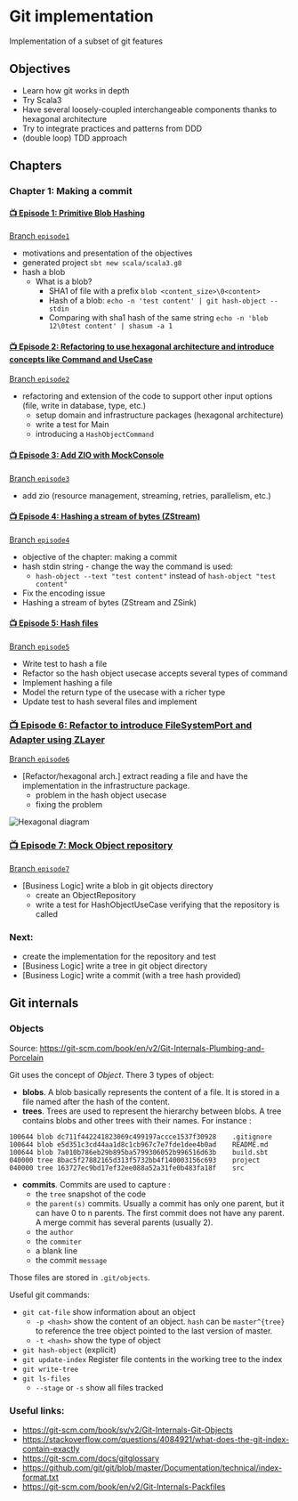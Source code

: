 # Git implementation
Implementation of a subset of git features

## Objectives
- Learn how git works in depth
- Try Scala3
- Have several loosely-coupled interchangeable components thanks to hexagonal architecture
- Try to integrate practices and patterns from DDD 
- (double loop) TDD approach

## Chapters

### Chapter 1: Making a commit

#### [:tv: Episode 1: Primitive Blob Hashing](https://www.youtube.com/watch?v=gN1Hx3C4N2Q&list=PLhevSyucCuqH4--MqzA7q6kcgmOzPaU7G&index=1)
[Branch `episode1`](https://github.com/Dnomyar/git/tree/episode1)
- motivations and presentation of the objectives
- generated project `sbt new scala/scala3.g8`
- hash a blob
  - What is a blob? 
    - SHA1 of file with a prefix `blob <content_size>\0<content>`
    - Hash of a blob: `echo -n 'test content' | git hash-object --stdin`
    - Comparing with sha1 hash of the same string `echo -n 'blob 12\0test content' | shasum -a 1`

#### [:tv: Episode 2: Refactoring to use hexagonal architecture and introduce concepts like Command and UseCase](https://www.youtube.com/watch?v=wzo06-IVmwk&list=PLhevSyucCuqH4--MqzA7q6kcgmOzPaU7G&index=2)
[Branch `episode2`](https://github.com/Dnomyar/git/tree/episode2)
- refactoring and extension of the code to support other input options (file, write in database, type, etc.)
  - setup domain and infrastructure packages (hexagonal architecture)
  - write a test for Main
  - introducing a `HashObjectCommand`

#### [:tv: Episode 3: Add ZIO with MockConsole](https://www.youtube.com/watch?v=1V_IYyuluK4&list=PLhevSyucCuqH4--MqzA7q6kcgmOzPaU7G&index=3) 
[Branch `episode3`](https://github.com/Dnomyar/git/tree/episode3)
- add zio (resource management, streaming, retries, parallelism, etc.)

#### [:tv: Episode 4: Hashing a stream of bytes (ZStream)](https://www.youtube.com/watch?v=F3Jf_YDIwgk&list=PLhevSyucCuqH4--MqzA7q6kcgmOzPaU7G&index=4)
[Branch `episode4`](https://github.com/Dnomyar/git/tree/episode4)
- objective of the chapter: making a commit
- hash stdin string - change the way the command is used: 
  - `hash-object --text "test content"` instead of `hash-object "test content"`
- Fix the encoding issue
- Hashing a stream of bytes (ZStream and ZSink)

#### [:tv: Episode 5: Hash files](https://www.youtube.com/watch?v=0rWkvwdhUwI&list=PLhevSyucCuqH4--MqzA7q6kcgmOzPaU7G&index=5)
[Branch `episode5`](https://github.com/Dnomyar/git/tree/episode5)
- Write test to hash a file
- Refactor so the hash object usecase accepts several types of command 
- Implement hashing a file
- Model the return type of the usecase with a richer type
- Update test to hash several files and implement


### [:tv: Episode 6: Refactor to introduce FileSystemPort and Adapter using ZLayer](https://www.youtube.com/watch?v=VW6LnSzKHEI&list=PLhevSyucCuqH4--MqzA7q6kcgmOzPaU7G&index=6)
[Branch `episode6`](https://github.com/Dnomyar/git/tree/episode6)
- [Refactor/hexagonal arch.] extract reading a file and have the implementation in the infrastructure package.
  - problem in the hash object usecase
  - fixing the problem

![Hexagonal diagram](https://github.com/Dnomyar/git/tree/main/diagram/git-hexagon.png)

### [:tv: Episode 7: Mock Object repository](https://www.youtube.com/watch?v=ImlxtuG0mHo&list=PLhevSyucCuqH4--MqzA7q6kcgmOzPaU7G&index=7)
[Branch `episode7`](https://github.com/Dnomyar/git/tree/episode7)
- [Business Logic] write a blob in git objects directory
  - create an ObjectRepository
  - write a test for HashObjectUseCase verifying that the repository is called

### Next:
- create the implementation for the repository and test
- [Business Logic] write a tree in git object directory
- [Business Logic] write a commit (with a tree hash provided)





## Git internals
### Objects

Source: https://git-scm.com/book/en/v2/Git-Internals-Plumbing-and-Porcelain 

Git uses the concept of _Object_. There 3 types of object:
- **blobs**. A blob basically represents the content of a file. It is stored in a file named after the hash of the content.   
- **trees**. Trees are used to represent the hierarchy between blobs. A tree contains blobs and other trees with their names. For instance :
```
100644 blob dc711f442241823069c499197accce1537f30928    .gitignore
100644 blob e5d351c3cd44aa1d8c1cb967c7e7fde1dee4b0ad    README.md
100644 blob 7a010b786eb29b895ba5799306052b996516d63b    build.sbt
040000 tree 8bac5f27882165d313f5732bb4f140003156c693    project
040000 tree 163727ec9bd17ef32ee088a52a31fe0b483fa18f    src
```
- **commits**. Commits are used to capture :
    - the `tree` snapshot of the code
    - the `parent(s)` commits. Usually a commit has only one parent, but it can have 0 to n parents. The first commit does not have any parent. A merge commit has several parents (usually 2). 
    - the `author`
    - the `commiter` 
    - a blank line
    - the commit `message`

Those files are stored in `.git/objects`.

Useful git commands:
- `git cat-file` show information about an object
    - `-p <hash>` show the content of an object. `hash` can be `master^{tree}` to reference the tree object pointed to the last version of master.
    - `-t <hash>` show the type of object
- `git hash-object` (explicit)
- `git update-index` Register file contents in the working tree to the index
- `git write-tree` 
- `git ls-files`
  - `--stage` or `-s` show all files tracked




### Useful links:
- https://git-scm.com/book/sv/v2/Git-Internals-Git-Objects
- https://stackoverflow.com/questions/4084921/what-does-the-git-index-contain-exactly
- https://git-scm.com/docs/gitglossary
- https://github.com/git/git/blob/master/Documentation/technical/index-format.txt
- https://git-scm.com/book/en/v2/Git-Internals-Packfiles
